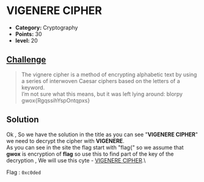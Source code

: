 # VIGENERE CIPHER

* **Category:** Cryptography
* **Points:** 30
* **level:** 20

## [Challenge](https://ctflearn.com/problems/305)

> The vignere cipher is a method of encrypting alphabetic text by using a series of interwoven Caesar ciphers based on the letters of a keyword.<br /> I’m not sure what this means, but it was left lying around: blorpy gwox{RgqssihYspOntqpxs}

## Solution
Ok , So we have the solution in the title as you can see "**VIGENERE CIPHER**" we need to decrypt the cipher with **VIGENERE**.\
As you can see in the site the flag start with "flag{" so we assume that **gwox** is encryption of **flag** so use this to find part of the key of the decryption , We will use this cyte - [VIGENERE CIPHER](https://www.dcode.fr/vigenere-cipher).\




Flag : ```0xc0ded```

